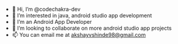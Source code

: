 - 👋 Hi, I’m @codechakra-dev
- 👀 I’m interested in java, android studio app development
- 🌱 I’m an Android App Developer
- 💞️ I’m looking to collaborate on more android studio app projects
- 📫 You can email me at akshayvshinde98@gmail.com

<!---
codechakra-dev/codechakra-dev is a ✨ special ✨ repository because its `README.md` (this file) appears on your GitHub profile.
You can click the Preview link to take a look at your changes.
--->
